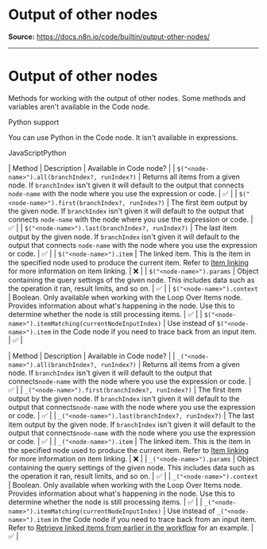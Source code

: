 # Output of other nodes

**Source:** https://docs.n8n.io/code/builtin/output-other-nodes/

---

# Output of other nodes

Methods for working with the output of other nodes. Some methods and variables aren't available in the Code node.

Python support

You can use Python in the Code node. It isn't available in expressions.

JavaScriptPython

| Method | Description | Available in Code node? |
| `$("<node-name>").all(branchIndex?, runIndex?)` | Returns all items from a given node. If `branchIndex` isn't given it will default to the output that connects `node-name` with the node where you use the expression or code. | ✅ |
| `$("<node-name>").first(branchIndex?, runIndex?)` | The first item output by the given node. If `branchIndex` isn't given it will default to the output that connects `node-name` with the node where you use the expression or code. | ✅ |
| `$("<node-name>").last(branchIndex?, runIndex?)` | The last item output by the given node. If `branchIndex` isn't given it will default to the output that connects `node-name` with the node where you use the expression or code. | ✅ |
| `$("<node-name>").item` | The linked item. This is the item in the specified node used to produce the current item. Refer to [Item linking](../../../data/data-mapping/data-item-linking/) for more information on item linking. | ❌ |
| `$("<node-name>").params` | Object containing the query settings of the given node. This includes data such as the operation it ran, result limits, and so on. | ✅ |
| `$("<node-name>").context` | Boolean. Only available when working with the Loop Over Items node. Provides information about what's happening in the node. Use this to determine whether the node is still processing items. | ✅ |
| `$("<node-name>").itemMatching(currentNodeInputIndex)` | Use instead of `$("<node-name>").item` in the Code node if you need to trace back from an input item. | ✅ |

| Method | Description | Available in Code node? |
| `_("<node-name>").all(branchIndex?, runIndex?)` | Returns all items from a given node. If `branchIndex` isn't given it will default to the output that connects`node-name` with the node where you use the expression or code. | ✅ |
| `_("<node-name>").first(branchIndex?, runIndex?)` | The first item output by the given node. If `branchIndex` isn't given it will default to the output that connects`node-name` with the node where you use the expression or code. | ✅ |
| `_("<node-name>").last(branchIndex?, runIndex?)` | The last item output by the given node. If `branchIndex` isn't given it will default to the output that connects`node-name` with the node where you use the expression or code. | ✅ |
| `_("<node-name>").item` | The linked item. This is the item in the specified node used to produce the current item. Refer to [Item linking](../../../data/data-mapping/data-item-linking/) for more information on item linking. | ❌ |
| `_("<node-name>").params` | Object containing the query settings of the given node. This includes data such as the operation it ran, result limits, and so on. | ✅ |
| `_("<node-name>").context` | Boolean. Only available when working with the Loop Over Items node. Provides information about what's happening in the node. Use this to determine whether the node is still processing items. | ✅ |
| `_("<node-name>").itemMatching(currentNodeInputIndex)` | Use instead of `_("<node-name>").item` in the Code node if you need to trace back from an input item. Refer to [Retrieve linked items from earlier in the workflow](../../cookbook/builtin/itemmatching/) for an example. | ✅ |
